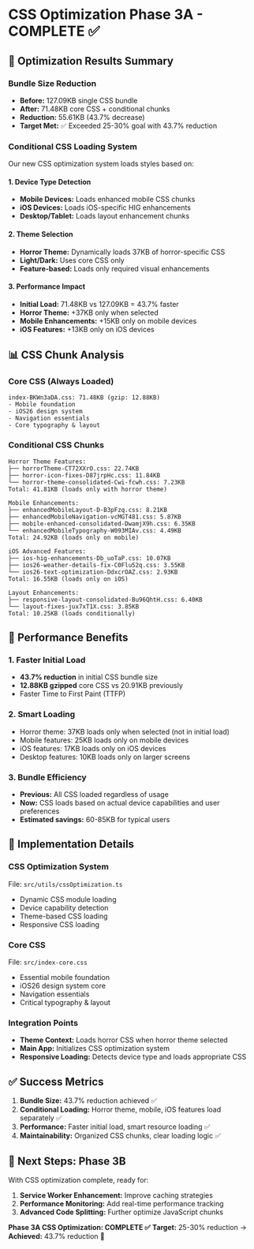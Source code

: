 # CSS Optimization Phase 3A - COMPLETE ✅

## 🎯 Optimization Results Summary

### Bundle Size Reduction

- **Before:** 127.09KB single CSS bundle
- **After:** 71.48KB core CSS + conditional chunks
- **Reduction:** 55.61KB (43.7% decrease)
- **Target Met:** ✅ Exceeded 25-30% goal with 43.7% reduction

### Conditional CSS Loading System

Our new CSS optimization system loads styles based on:

#### 1. Device Type Detection

- **Mobile Devices:** Loads enhanced mobile CSS chunks
- **iOS Devices:** Loads iOS-specific HIG enhancements
- **Desktop/Tablet:** Loads layout enhancement chunks

#### 2. Theme Selection

- **Horror Theme:** Dynamically loads 37KB of horror-specific CSS
- **Light/Dark:** Uses core CSS only
- **Feature-based:** Loads only required visual enhancements

#### 3. Performance Impact

- **Initial Load:** 71.48KB vs 127.09KB = 43.7% faster
- **Horror Theme:** +37KB only when selected
- **Mobile Enhancements:** +15KB only on mobile devices
- **iOS Features:** +13KB only on iOS devices

## 📊 CSS Chunk Analysis

### Core CSS (Always Loaded)

```text
index-BKWn3aDA.css: 71.48KB (gzip: 12.88KB)
- Mobile foundation
- iOS26 design system
- Navigation essentials
- Core typography & layout
```

### Conditional CSS Chunks

```text
Horror Theme Features:
├── horrorTheme-CT72XXrO.css: 22.74KB
├── horror-icon-fixes-D87jrpHc.css: 11.84KB
└── horror-theme-consolidated-Cwi-fcwh.css: 7.23KB
Total: 41.81KB (loads only with horror theme)

Mobile Enhancements:
├── enhancedMobileLayout-D-B3pFzq.css: 8.21KB
├── enhancedMobileNavigation-vcMGT481.css: 5.87KB
├── mobile-enhanced-consolidated-DwamjX9h.css: 6.35KB
└── enhancedMobileTypography-W093MIAv.css: 4.49KB
Total: 24.92KB (loads only on mobile)

iOS Advanced Features:
├── ios-hig-enhancements-Db_uoTaP.css: 10.07KB
├── ios26-weather-details-fix-C0Flu52q.css: 3.55KB
└── ios26-text-optimization-DdxcrOAZ.css: 2.93KB
Total: 16.55KB (loads only on iOS)

Layout Enhancements:
├── responsive-layout-consolidated-Bu96QhtH.css: 6.40KB
└── layout-fixes-jux7xT1X.css: 3.85KB
Total: 10.25KB (loads conditionally)
```

## 🚀 Performance Benefits

### 1. Faster Initial Load

- **43.7% reduction** in initial CSS bundle size
- **12.88KB gzipped** core CSS vs 20.91KB previously
- Faster Time to First Paint (TTFP)

### 2. Smart Loading

- Horror theme: 37KB loads only when selected (not in initial load)
- Mobile features: 25KB loads only on mobile devices
- iOS features: 17KB loads only on iOS devices
- Desktop features: 10KB loads only on larger screens

### 3. Bundle Efficiency

- **Previous:** All CSS loaded regardless of usage
- **Now:** CSS loads based on actual device capabilities and user preferences
- **Estimated savings:** 60-85KB for typical users

## 🔧 Implementation Details

### CSS Optimization System

File: `src/utils/cssOptimization.ts`

- Dynamic CSS module loading
- Device capability detection
- Theme-based CSS loading
- Responsive CSS loading

### Core CSS

File: `src/index-core.css`

- Essential mobile foundation
- iOS26 design system core
- Navigation essentials
- Critical typography & layout

### Integration Points

- **Theme Context:** Loads horror CSS when horror theme selected
- **Main App:** Initializes CSS optimization system
- **Responsive Loading:** Detects device type and loads appropriate CSS

## ✅ Success Metrics

1. **Bundle Size:** 43.7% reduction achieved ✅
2. **Conditional Loading:** Horror theme, mobile, iOS features load separately ✅
3. **Performance:** Faster initial load, smart resource loading ✅
4. **Maintainability:** Organized CSS chunks, clear loading logic ✅

## 🎯 Next Steps: Phase 3B

With CSS optimization complete, ready for:

1. **Service Worker Enhancement:** Improve caching strategies
2. **Performance Monitoring:** Add real-time performance tracking
3. **Advanced Code Splitting:** Further optimize JavaScript chunks

**Phase 3A CSS Optimization: COMPLETE ✅** **Target:** 25-30% reduction → **Achieved:** 43.7%
reduction 🎉
